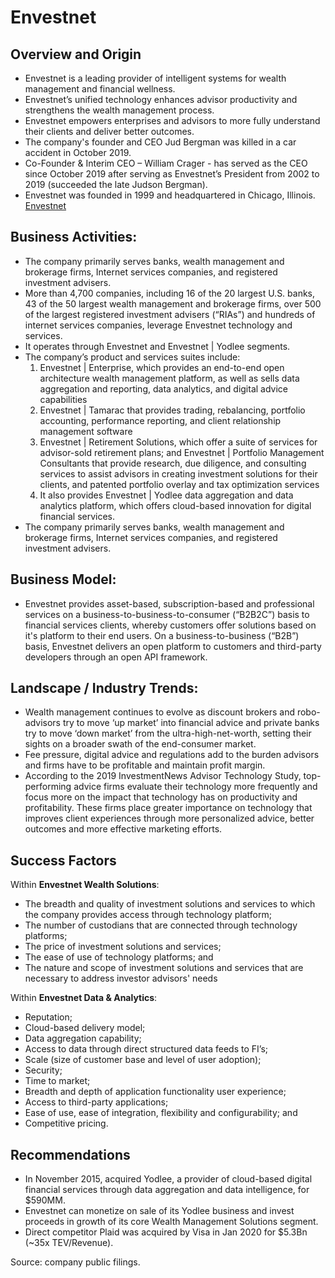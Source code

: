 # Envestnet

## Overview and Origin

* Envestnet is a leading provider of intelligent systems for wealth management and financial wellness.
* Envestnet’s unified technology enhances advisor productivity and strengthens the wealth management process.
* Envestnet empowers enterprises and advisors to more fully understand their clients and deliver better outcomes.
* The company's founder and CEO Jud Bergman was killed in a car accident in October 2019. 
* Co-Founder & Interim CEO – William Crager - has served as the CEO since October 2019 after serving as Envestnet’s President from 2002 to 2019 (succeeded the late Judson Bergman).
* Envestnet was founded in 1999 and headquartered in Chicago, Illinois.
[Envestnet](https://www.envestnet.com)


## Business Activities:

* The company primarily serves banks, wealth management and brokerage firms, Internet services companies, and registered investment advisers. 
* More than 4,700 companies, including 16 of the 20 largest U.S. banks, 43 of the 50 largest wealth management and brokerage firms, over 500 of the largest registered investment advisers (“RIAs”) and hundreds of internet services companies, leverage Envestnet technology and services. 
* It operates through Envestnet and Envestnet | Yodlee segments. 
* The company’s product and services suites include:
  1. Envestnet | Enterprise, which provides an end-to-end open architecture wealth management platform, as well as sells data aggregation and reporting, data analytics, and digital advice capabilities
  2. Envestnet | Tamarac that provides trading, rebalancing, portfolio accounting, performance reporting, and client relationship management software
  3. Envestnet | Retirement Solutions, which offer a suite of services for advisor-sold retirement plans; and Envestnet | Portfolio Management Consultants that provide research, due diligence, and consulting services to assist advisors in creating investment solutions for their clients, and patented portfolio overlay and tax optimization services
  4. It also provides Envestnet | Yodlee data aggregation and data analytics platform, which offers cloud-based innovation for digital financial services. 
* The company primarily serves banks, wealth management and brokerage firms, Internet services companies, and registered investment advisers. 

## Business Model:

* Envestnet provides asset-based, subscription-based and professional services on a business-to-business-to-consumer (“B2B2C”) basis to financial services clients, whereby customers offer solutions based on it's platform to their end users. On a business-to-business (“B2B”) basis, Envestnet delivers an open platform to customers and third-party developers through an open API framework.

## Landscape / Industry Trends:

* Wealth management continues to evolve as discount brokers and robo-advisors try to move ‘up market’ into financial advice and private banks try to move ‘down market’ from the ultra-high-net-worth, setting their sights on a broader swath of the end-consumer market.
* Fee pressure, digital advice and regulations add to the burden advisors and firms have to be profitable and maintain profit margin.
* According to the 2019 InvestmentNews Advisor Technology Study, top-performing advice firms evaluate their technology more frequently and focus more on the impact that technology has on productivity and profitability. These firms place greater importance on technology that improves client experiences through more personalized advice, better outcomes and more effective marketing efforts.


## Success Factors

Within **Envestnet Wealth Solutions**:
*   The breadth and quality of investment solutions and services to which the company provides access through technology platform;
*   The number of custodians that are connected through technology platforms;
*   The price of investment solutions and services;
*   The ease of use of technology platforms; and
*   The nature and scope of investment solutions and services that are necessary to address investor advisors' needs

Within **Envestnet Data & Analytics**:
*   Reputation;
*   Cloud-based delivery model;
*   Data aggregation capability;
*   Access to data through direct structured data feeds to FI’s;
*   Scale (size of customer base and level of user adoption);
*   Security;
*   Time to market;
*   Breadth and depth of application functionality user experience;
*   Access to third-party applications;
*   Ease of use, ease of integration, flexibility and configurability; and
*   Competitive pricing.



## Recommendations
* In November 2015, acquired Yodlee, a provider of cloud-based digital financial services through data aggregation and data intelligence, for $590MM.
* Envestnet can monetize on sale of its Yodlee business and invest proceeds in growth of its core Wealth Management Solutions segment.
* Direct competitor Plaid was acquired by Visa in Jan 2020 for $5.3Bn (~35x TEV/Revenue).

Source: company public filings. 

